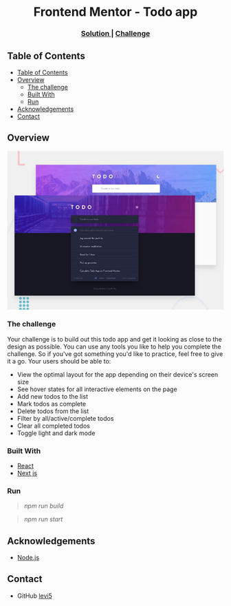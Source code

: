 <h1 align="center">Frontend Mentor - Todo app</h1>

<div align="center">
  <h3>
    <a href="https://github.com/levi5/frontend-mentor-Todo-app">
      Solution
    </a>
    <span> | </span>
    <a href="https://www.frontendmentor.io/challenges/todo-app-Su1_KokOW">
      Challenge
    </a>
  </h3>
</div>

<!-- TABLE OF CONTENTS -->

## Table of Contents

- [Table of Contents](#table-of-contents)
- [Overview](#overview)
  - [The challenge](#the-challenge)
  - [Built With](#built-with)
  - [Run](#run)
- [Acknowledgements](#acknowledgements)
- [Contact](#contact)

<!-- OVERVIEW -->

## Overview

<div style="display:flex; flex-direction:row; gap:5px; width:100%; min-width:500px; flex-wrap: wrap; height:auto;">

  <img src="./.github/assets/design/desktop-preview.jpg"/>

</div>

### The challenge

Your challenge is to build out this todo app and get it looking as close to the design as possible. You can use any tools you like to help you complete the challenge. So if you've got something you'd like to practice, feel free to give it a go.
Your users should be able to:

- View the optimal layout for the app depending on their device's screen size
- See hover states for all interactive elements on the page
- Add new todos to the list
- Mark todos as complete
- Delete todos from the list
- Filter by all/active/complete todos
- Clear all completed todos
- Toggle light and dark mode

### Built With

- [React](https://reactjs.org/)
- [Next js](https://nextjs.org/)

### Run

 > *npm run build*
 
 > *npm run start*

## Acknowledgements

- [Node.js](https://nodejs.org/)

## Contact

- GitHub [levi5](https://github.com/levi5)
